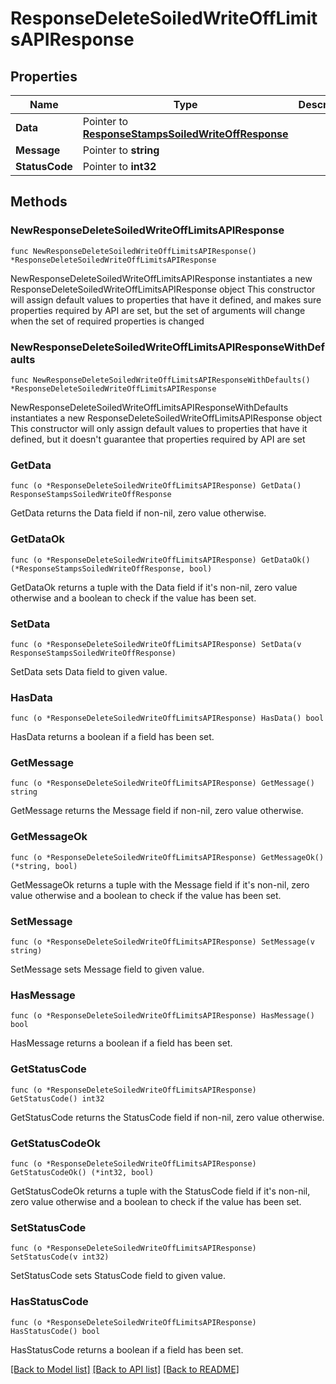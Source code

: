 # ResponseDeleteSoiledWriteOffLimitsAPIResponse

## Properties

Name | Type | Description | Notes
------------ | ------------- | ------------- | -------------
**Data** | Pointer to [**ResponseStampsSoiledWriteOffResponse**](ResponseStampsSoiledWriteOffResponse.md) |  | [optional] 
**Message** | Pointer to **string** |  | [optional] 
**StatusCode** | Pointer to **int32** |  | [optional] 

## Methods

### NewResponseDeleteSoiledWriteOffLimitsAPIResponse

`func NewResponseDeleteSoiledWriteOffLimitsAPIResponse() *ResponseDeleteSoiledWriteOffLimitsAPIResponse`

NewResponseDeleteSoiledWriteOffLimitsAPIResponse instantiates a new ResponseDeleteSoiledWriteOffLimitsAPIResponse object
This constructor will assign default values to properties that have it defined,
and makes sure properties required by API are set, but the set of arguments
will change when the set of required properties is changed

### NewResponseDeleteSoiledWriteOffLimitsAPIResponseWithDefaults

`func NewResponseDeleteSoiledWriteOffLimitsAPIResponseWithDefaults() *ResponseDeleteSoiledWriteOffLimitsAPIResponse`

NewResponseDeleteSoiledWriteOffLimitsAPIResponseWithDefaults instantiates a new ResponseDeleteSoiledWriteOffLimitsAPIResponse object
This constructor will only assign default values to properties that have it defined,
but it doesn't guarantee that properties required by API are set

### GetData

`func (o *ResponseDeleteSoiledWriteOffLimitsAPIResponse) GetData() ResponseStampsSoiledWriteOffResponse`

GetData returns the Data field if non-nil, zero value otherwise.

### GetDataOk

`func (o *ResponseDeleteSoiledWriteOffLimitsAPIResponse) GetDataOk() (*ResponseStampsSoiledWriteOffResponse, bool)`

GetDataOk returns a tuple with the Data field if it's non-nil, zero value otherwise
and a boolean to check if the value has been set.

### SetData

`func (o *ResponseDeleteSoiledWriteOffLimitsAPIResponse) SetData(v ResponseStampsSoiledWriteOffResponse)`

SetData sets Data field to given value.

### HasData

`func (o *ResponseDeleteSoiledWriteOffLimitsAPIResponse) HasData() bool`

HasData returns a boolean if a field has been set.

### GetMessage

`func (o *ResponseDeleteSoiledWriteOffLimitsAPIResponse) GetMessage() string`

GetMessage returns the Message field if non-nil, zero value otherwise.

### GetMessageOk

`func (o *ResponseDeleteSoiledWriteOffLimitsAPIResponse) GetMessageOk() (*string, bool)`

GetMessageOk returns a tuple with the Message field if it's non-nil, zero value otherwise
and a boolean to check if the value has been set.

### SetMessage

`func (o *ResponseDeleteSoiledWriteOffLimitsAPIResponse) SetMessage(v string)`

SetMessage sets Message field to given value.

### HasMessage

`func (o *ResponseDeleteSoiledWriteOffLimitsAPIResponse) HasMessage() bool`

HasMessage returns a boolean if a field has been set.

### GetStatusCode

`func (o *ResponseDeleteSoiledWriteOffLimitsAPIResponse) GetStatusCode() int32`

GetStatusCode returns the StatusCode field if non-nil, zero value otherwise.

### GetStatusCodeOk

`func (o *ResponseDeleteSoiledWriteOffLimitsAPIResponse) GetStatusCodeOk() (*int32, bool)`

GetStatusCodeOk returns a tuple with the StatusCode field if it's non-nil, zero value otherwise
and a boolean to check if the value has been set.

### SetStatusCode

`func (o *ResponseDeleteSoiledWriteOffLimitsAPIResponse) SetStatusCode(v int32)`

SetStatusCode sets StatusCode field to given value.

### HasStatusCode

`func (o *ResponseDeleteSoiledWriteOffLimitsAPIResponse) HasStatusCode() bool`

HasStatusCode returns a boolean if a field has been set.


[[Back to Model list]](../README.md#documentation-for-models) [[Back to API list]](../README.md#documentation-for-api-endpoints) [[Back to README]](../README.md)


